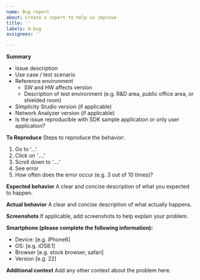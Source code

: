 ```yaml
---
name: Bug report
about: Create a report to help us improve
title: ''
labels: 0-bug
assignees: ''

---
```


**Summary**
 - Issue description
 - Use case / test scenario
 - Reference environment
   - SW and HW affects version
   - Description of test environment (e.g. R&D area, public office area, or shielded room)
 - Simplicity Studio version (if applicable)
 - Network Analyzer version (if applicable)
 - Is the issue reproducible with SDK sample application or only user application?

**To Reproduce**
Steps to reproduce the behavior:
1. Go to '...'
2. Click on '....'
3. Scroll down to '....'
4. See error
5. How often does the error occur (e.g. 3 out of 10 times)?

**Expected behavior**
A clear and concise description of what you expected to happen.

**Actual behavior**
A clear and concise description of what actually happens.

**Screenshots**
If applicable, add screenshots to help explain your problem.

**Smartphone (please complete the following information):**
 - Device: [e.g. iPhone6]
 - OS: [e.g. iOS8.1]
 - Browser [e.g. stock browser, safari]
 - Version [e.g. 22]

**Additional context**
Add any other context about the problem here.
